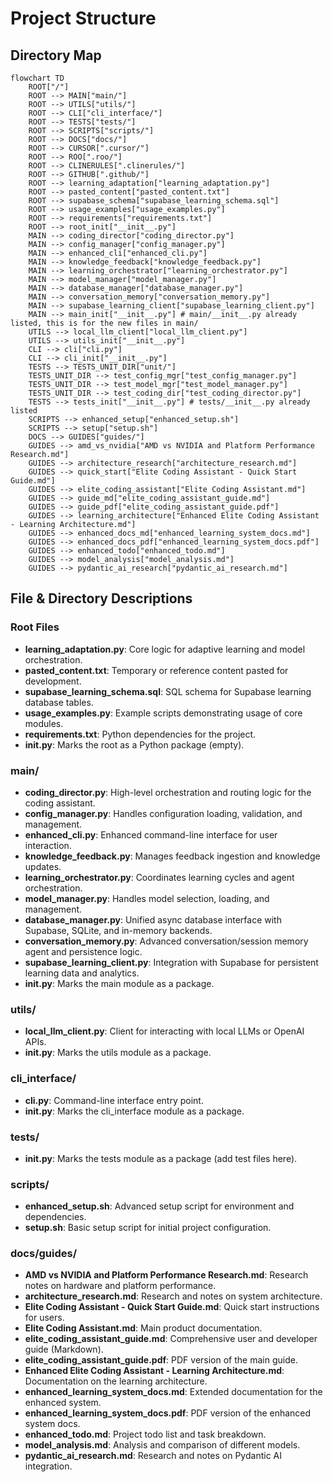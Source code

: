 # Project Structure

## Directory Map

```mermaid
flowchart TD
    ROOT["/"]
    ROOT --> MAIN["main/"]
    ROOT --> UTILS["utils/"]
    ROOT --> CLI["cli_interface/"]
    ROOT --> TESTS["tests/"]
    ROOT --> SCRIPTS["scripts/"]
    ROOT --> DOCS["docs/"]
    ROOT --> CURSOR[".cursor/"]
    ROOT --> ROO[".roo/"]
    ROOT --> CLINERULES[".clinerules/"]
    ROOT --> GITHUB[".github/"]
    ROOT --> learning_adaptation["learning_adaptation.py"]
    ROOT --> pasted_content["pasted_content.txt"]
    ROOT --> supabase_schema["supabase_learning_schema.sql"]
    ROOT --> usage_examples["usage_examples.py"]
    ROOT --> requirements["requirements.txt"]
    ROOT --> root_init["__init__.py"]
    MAIN --> coding_director["coding_director.py"]
    MAIN --> config_manager["config_manager.py"]
    MAIN --> enhanced_cli["enhanced_cli.py"]
    MAIN --> knowledge_feedback["knowledge_feedback.py"]
    MAIN --> learning_orchestrator["learning_orchestrator.py"]
    MAIN --> model_manager["model_manager.py"]
    MAIN --> database_manager["database_manager.py"]
    MAIN --> conversation_memory["conversation_memory.py"]
    MAIN --> supabase_learning_client["supabase_learning_client.py"]
    MAIN --> main_init["__init__.py"] # main/__init__.py already listed, this is for the new files in main/
    UTILS --> local_llm_client["local_llm_client.py"]
    UTILS --> utils_init["__init__.py"]
    CLI --> cli["cli.py"]
    CLI --> cli_init["__init__.py"]
    TESTS --> TESTS_UNIT_DIR["unit/"]
    TESTS_UNIT_DIR --> test_config_mgr["test_config_manager.py"]
    TESTS_UNIT_DIR --> test_model_mgr["test_model_manager.py"]
    TESTS_UNIT_DIR --> test_coding_dir["test_coding_director.py"]
    TESTS --> tests_init["__init__.py"] # tests/__init__.py already listed
    SCRIPTS --> enhanced_setup["enhanced_setup.sh"]
    SCRIPTS --> setup["setup.sh"]
    DOCS --> GUIDES["guides/"]
    GUIDES --> amd_vs_nvidia["AMD vs NVIDIA and Platform Performance Research.md"]
    GUIDES --> architecture_research["architecture_research.md"]
    GUIDES --> quick_start["Elite Coding Assistant - Quick Start Guide.md"]
    GUIDES --> elite_coding_assistant["Elite Coding Assistant.md"]
    GUIDES --> guide_md["elite_coding_assistant_guide.md"]
    GUIDES --> guide_pdf["elite_coding_assistant_guide.pdf"]
    GUIDES --> learning_architecture["Enhanced Elite Coding Assistant - Learning Architecture.md"]
    GUIDES --> enhanced_docs_md["enhanced_learning_system_docs.md"]
    GUIDES --> enhanced_docs_pdf["enhanced_learning_system_docs.pdf"]
    GUIDES --> enhanced_todo["enhanced_todo.md"]
    GUIDES --> model_analysis["model_analysis.md"]
    GUIDES --> pydantic_ai_research["pydantic_ai_research.md"]
```

## File & Directory Descriptions

### Root Files
- **learning_adaptation.py**: Core logic for adaptive learning and model orchestration.
- **pasted_content.txt**: Temporary or reference content pasted for development.
- **supabase_learning_schema.sql**: SQL schema for Supabase learning database tables.
- **usage_examples.py**: Example scripts demonstrating usage of core modules.
- **requirements.txt**: Python dependencies for the project.
- **__init__.py**: Marks the root as a Python package (empty).

### main/
- **coding_director.py**: High-level orchestration and routing logic for the coding assistant.
- **config_manager.py**: Handles configuration loading, validation, and management.
- **enhanced_cli.py**: Enhanced command-line interface for user interaction.
- **knowledge_feedback.py**: Manages feedback ingestion and knowledge updates.
- **learning_orchestrator.py**: Coordinates learning cycles and agent orchestration.
- **model_manager.py**: Handles model selection, loading, and management.
- **database_manager.py**: Unified async database interface with Supabase, SQLite, and in-memory backends.
- **conversation_memory.py**: Advanced conversation/session memory agent and persistence logic.
- **supabase_learning_client.py**: Integration with Supabase for persistent learning data and analytics.
- **__init__.py**: Marks the main module as a package.

### utils/
- **local_llm_client.py**: Client for interacting with local LLMs or OpenAI APIs.
- **__init__.py**: Marks the utils module as a package.

### cli_interface/
- **cli.py**: Command-line interface entry point.
- **__init__.py**: Marks the cli_interface module as a package.

### tests/
- **__init__.py**: Marks the tests module as a package (add test files here).

### scripts/
- **enhanced_setup.sh**: Advanced setup script for environment and dependencies.
- **setup.sh**: Basic setup script for initial project configuration.

### docs/guides/
- **AMD vs NVIDIA and Platform Performance Research.md**: Research notes on hardware and platform performance.
- **architecture_research.md**: Research and notes on system architecture.
- **Elite Coding Assistant - Quick Start Guide.md**: Quick start instructions for users.
- **Elite Coding Assistant.md**: Main product documentation.
- **elite_coding_assistant_guide.md**: Comprehensive user and developer guide (Markdown).
- **elite_coding_assistant_guide.pdf**: PDF version of the main guide.
- **Enhanced Elite Coding Assistant - Learning Architecture.md**: Documentation on the learning architecture.
- **enhanced_learning_system_docs.md**: Extended documentation for the enhanced system.
- **enhanced_learning_system_docs.pdf**: PDF version of the enhanced system docs.
- **enhanced_todo.md**: Project todo list and task breakdown.
- **model_analysis.md**: Analysis and comparison of different models.
- **pydantic_ai_research.md**: Research and notes on Pydantic AI integration. 